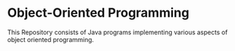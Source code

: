 # Object-Oriented Programming 

This Repository consists of Java programs implementing various aspects of object oriented programming. 

